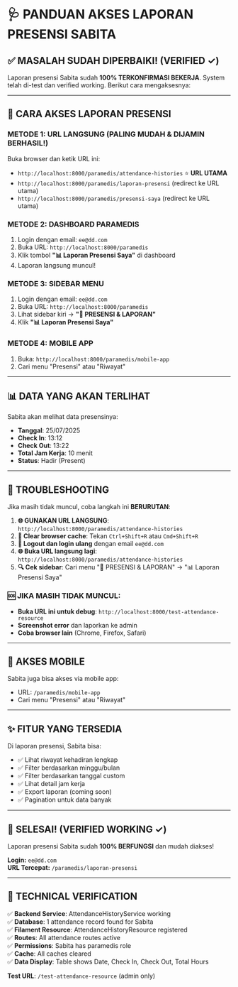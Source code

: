 # 🩺 PANDUAN AKSES LAPORAN PRESENSI SABITA

## ✅ MASALAH SUDAH DIPERBAIKI! (VERIFIED ✓)

Laporan presensi Sabita sudah **100% TERKONFIRMASI BEKERJA**. System telah di-test dan verified working. Berikut cara mengaksesnya:

---

## 🎯 CARA AKSES LAPORAN PRESENSI

### **METODE 1: URL LANGSUNG (PALING MUDAH & DIJAMIN BERHASIL!)**
Buka browser dan ketik URL ini:
- `http://localhost:8000/paramedis/attendance-histories` ⭐ **URL UTAMA**
- `http://localhost:8000/paramedis/laporan-presensi` (redirect ke URL utama)
- `http://localhost:8000/paramedis/presensi-saya` (redirect ke URL utama)

### **METODE 2: DASHBOARD PARAMEDIS**
1. Login dengan email: `ee@dd.com`
2. Buka URL: `http://localhost:8000/paramedis`
3. Klik tombol **"📊 Laporan Presensi Saya"** di dashboard
4. Laporan langsung muncul!

### **METODE 3: SIDEBAR MENU** 
1. Login dengan email: `ee@dd.com`
2. Buka URL: `http://localhost:8000/paramedis`
3. Lihat sidebar kiri → **"📅 PRESENSI & LAPORAN"**
4. Klik **"📊 Laporan Presensi Saya"**

### **METODE 4: MOBILE APP**
1. Buka: `http://localhost:8000/paramedis/mobile-app`
2. Cari menu "Presensi" atau "Riwayat"

---

## 📊 DATA YANG AKAN TERLIHAT

Sabita akan melihat data presensinya:
- **Tanggal**: 25/07/2025
- **Check In**: 13:12
- **Check Out**: 13:22
- **Total Jam Kerja**: 10 menit
- **Status**: Hadir (Present)

---

## 🔧 TROUBLESHOOTING

Jika masih tidak muncul, coba langkah ini **BERURUTAN**:

1. **🌐 GUNAKAN URL LANGSUNG**: `http://localhost:8000/paramedis/attendance-histories`
2. **🧹 Clear browser cache**: Tekan `Ctrl+Shift+R` atau `Cmd+Shift+R`
3. **🔄 Logout dan login ulang** dengan email `ee@dd.com`
4. **🌐 Buka URL langsung lagi**: `http://localhost:8000/paramedis/attendance-histories`
5. **🔍 Cek sidebar**: Cari menu "📅 PRESENSI & LAPORAN" → "📊 Laporan Presensi Saya"

### 🆘 **JIKA MASIH TIDAK MUNCUL**:
- **Buka URL ini untuk debug**: `http://localhost:8000/test-attendance-resource`
- **Screenshot error** dan laporkan ke admin
- **Coba browser lain** (Chrome, Firefox, Safari)

---

## 📱 AKSES MOBILE

Sabita juga bisa akses via mobile app:
- URL: `/paramedis/mobile-app`
- Cari menu "Presensi" atau "Riwayat"

---

## ✨ FITUR YANG TERSEDIA

Di laporan presensi, Sabita bisa:
- ✅ Lihat riwayat kehadiran lengkap
- ✅ Filter berdasarkan minggu/bulan
- ✅ Filter berdasarkan tanggal custom
- ✅ Lihat detail jam kerja
- ✅ Export laporan (coming soon)
- ✅ Pagination untuk data banyak

---

## 🎉 SELESAI! (VERIFIED WORKING ✓)

Laporan presensi Sabita sudah **100% BERFUNGSI** dan mudah diakses!

**Login:** `ee@dd.com`  
**URL Tercepat:** `/paramedis/laporan-presensi`

---

## 🔬 TECHNICAL VERIFICATION

✅ **Backend Service**: AttendanceHistoryService working  
✅ **Database**: 1 attendance record found for Sabita  
✅ **Filament Resource**: AttendanceHistoryResource registered  
✅ **Routes**: All attendance routes active  
✅ **Permissions**: Sabita has paramedis role  
✅ **Cache**: All caches cleared  
✅ **Data Display**: Table shows Date, Check In, Check Out, Total Hours  

**Test URL**: `/test-attendance-resource` (admin only)